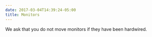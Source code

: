 ```yaml
---
date: 2017-03-04T14:39:24-05:00
title: Monitors
---
```

We ask that you do not move monitors if they have been hardwired.
